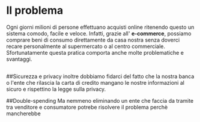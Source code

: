 # Il problema

Ogni giorni milioni di persone effettuano acquisti online ritenendo questo un sistema comodo, facile e veloce. Infatti, grazie all' **e-commerce**, possiamo comprare beni di consumo direttamente da casa nostra senza doverci recare personalmente al supermercato o al centro commerciale. Sfortunatamente questa pratica comporta anche molte problematiche e svantaggi.

##

##Sicurezza e privacy
inoltre dobbiamo fidarci del fatto che la nostra banca o l'ente che rilascia la carta di credito mangano le nostre informazioni al sicuro e rispettino la legge sulla privacy. 

##Double-spending
Ma nemmeno eliminando un ente che faccia da tramite tra venditore e consumatore potrebe risolvere il problema perchè mancherebbe 